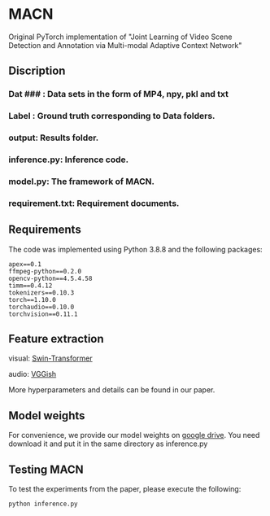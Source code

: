 # MACN
Original PyTorch implementation of "Joint Learning of Video Scene Detection and Annotation via Multi-modal Adaptive Context Network" 

## Discription
### Dat ### : Data sets in the form of MP4, npy, pkl and txt
### Label : Ground truth corresponding to Data folders.
### output: Results folder.
### inference.py: Inference code.
### model.py: The framework of MACN.
### requirement.txt: Requirement documents.




## Requirements
The code was implemented using Python 3.8.8 and the following packages:
```
apex==0.1
ffmpeg-python==0.2.0
opencv-python==4.5.4.58
timm==0.4.12
tokenizers==0.10.3
torch==1.10.0
torchaudio==0.10.0
torchvision==0.11.1
```
## Feature extraction
visual: [Swin-Transformer](https://github.com/microsoft/Swin-Transformer)

audio: [VGGish](https://github.com/harritaylor/torchvggish)

More hyperparameters and  details can be found in our paper.

## Model weights
For convenience, we provide our model weights on [google drive](https://drive.google.com/file/d/1pXibHeL_YJeMGekJBGJQh8OELMdoi-5z/view?usp=sharing). You need download it and put it in the same directory as inference.py

## Testing MACN
To test the experiments from the paper, please execute the following:

```
python inference.py
```
